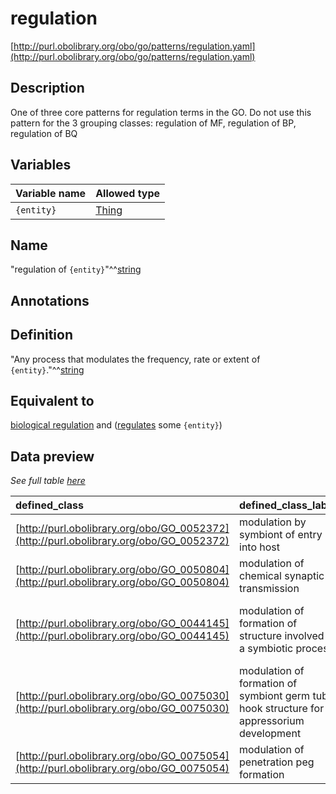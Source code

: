 # regulation

[http://purl.obolibrary.org/obo/go/patterns/regulation.yaml](http://purl.obolibrary.org/obo/go/patterns/regulation.yaml)

## Description

One of three core patterns for regulation terms in the GO. Do not use this pattern for the 3 grouping classes: regulation of MF, regulation of BP, regulation of BQ




## Variables

| Variable name | Allowed type |
|:--------------|:-------------|
| `{entity}` | [Thing](http://www.w3.org/2002/07/owl#Thing) |

## Name

"regulation of `{entity}`"^^[string](http://www.w3.org/2001/XMLSchema#string)

## Annotations



## Definition

"Any process that modulates the frequency, rate or extent of `{entity}`."^^[string](http://www.w3.org/2001/XMLSchema#string)

## Equivalent to

[biological regulation](http://purl.obolibrary.org/obo/GO_0065007)  and ([regulates](http://purl.obolibrary.org/obo/RO_0002211) some `{entity}`)







## Data preview

*See full table [here](https://github.com/geneontology/go-ontology/tree/master/src/design_patterns/regulation.tsv)*

| defined_class | defined_class_label | entity | entity_label |
|:--|:--|:--|:--|
| [http://purl.obolibrary.org/obo/GO_0052372](http://purl.obolibrary.org/obo/GO_0052372) | modulation by symbiont of entry into host | [http://purl.obolibrary.org/obo/GO_0044409](http://purl.obolibrary.org/obo/GO_0044409) | entry into host |
| [http://purl.obolibrary.org/obo/GO_0050804](http://purl.obolibrary.org/obo/GO_0050804) | modulation of chemical synaptic transmission | [http://purl.obolibrary.org/obo/GO_0007268](http://purl.obolibrary.org/obo/GO_0007268) | chemical synaptic transmission |
| [http://purl.obolibrary.org/obo/GO_0044145](http://purl.obolibrary.org/obo/GO_0044145) | modulation of formation of structure involved in a symbiotic process | [http://purl.obolibrary.org/obo/GO_0044111](http://purl.obolibrary.org/obo/GO_0044111) | formation of structure involved in a symbiotic process |
| [http://purl.obolibrary.org/obo/GO_0075030](http://purl.obolibrary.org/obo/GO_0075030) | modulation of formation of symbiont germ tube hook structure for appressorium development | [http://purl.obolibrary.org/obo/GO_0075029](http://purl.obolibrary.org/obo/GO_0075029) | formation of appressorium germ tube hook structure |
| [http://purl.obolibrary.org/obo/GO_0075054](http://purl.obolibrary.org/obo/GO_0075054) | modulation of penetration peg formation | [http://purl.obolibrary.org/obo/GO_0075053](http://purl.obolibrary.org/obo/GO_0075053) | penetration peg formation |

